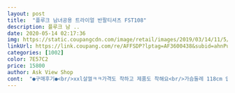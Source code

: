 ```yaml
---
layout: post 
title:  "플루크 남녀공용 트라이얼 반팔티셔츠 FST108" 
description: 플루크 남 ..
date: 2020-05-14 02:17:36 
img: https://static.coupangcdn.com/image/retail/images/2019/03/14/11/5/a009e63f-85c3-44a8-8db0-26e3dd7e471e.jpg 
linkUrl: https://link.coupang.com/re/AFFSDP?lptag=AF3600438&subid=ahnPublicAsk&pageKey=1432320269&itemId=2473833269&vendorItemId=4498374323&traceid=V0-113-ae4cf8f85efbbefe 
categories: [1002] 
color: 7E57C2 
price: 15800 
author: Ask View Shop 
cont:  "●구매후기●<br/>xxl살껄ㅋㅋ가격도 착하고 제품도 착해요<br/>가슴둘레 118cm 입니다.<br/><br/>고민하다가 xl구매ㅋ<br/>근데 색이 넘 어두운색이네요<br/>길이가 xxl가 맘에드는데<br/>맞겠거니 생각했다간 큰코 다쳐요ㅎ<br/>맞으면 색깔별로 사려고요 ㅎㅎ<br/>모델분이 입으신건 넘 이뿌신데.<br/>.<br/> ㅎ<br/>모델이 입은건 좀더 밝네요<br/>몸무게 110kg<br/>불편하대서 한치수 큰사이즈루 다시 구매하려구요^^<br/>사진조명때문에 그런것같아요<br/>새벽배송으로 일찍받았네요<br/>색은 둘째치고 사이즈가 작네요<br/>신랑이 직접 고른 디자인이구요.<br/><br/>아이가 L사이즈로 후드집업을 입고 있었던 터라 넘 작으면 입을사람이 없어서 후드집업사이즈랑 동일한걸로 구매했어요.<br/>.<br/><br/>아이가 살이쪄서 맞는옷 찾기가 힘들어서  제가 입던 메인티셔츠로 한벌 샀어요<br/>아이가 초 5학년이 갑작스레 넘 살이쪄서 비만이라 아동옷은 안맞고 심지어 여성옷도 안맞으니 원.<br/>.<br/><br/>아이입혀보고 후기남겨요<br/>아이테 입혀보고 더 살지말지 결정할께요<br/>역시 입어보니 길이가 조금 아쉬움ㅋㅋ<br/>역시 한벌샀기 잘한것같아요<br/>옷찾아 입히기가 하늘에 별따기입니다ㅠ<br/>저희 신랑이 좋아하는 브랜드에요.<br/><br/>제발 XL은 맞기를 바라며.<br/>.<br/> 또 구매하러 ㅎㅎ<br/>좀더 작네요<br/>키 183cm<br/>티셔츠는 다른것같아요<br/>한치수 큰것도 기장만 길구 안맞을수 있으니 이번에도 한벌만 사보려구요<br/>후드집업은 L사이즈입는데 여유있는데<br/>휴 대량으로 살뻔했심<br/>" 
---
```

